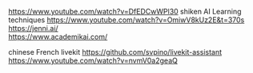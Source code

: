 https://www.youtube.com/watch?v=DfEDCwWPl30
shiken AI
Learning techniques 
https://www.youtube.com/watch?v=OmiwV8kUz2E&t=370s
https://jenni.ai/  
https://www.academikai.com/

chinese French
livekit
https://github.com/svpino/livekit-assistant
https://www.youtube.com/watch?v=nvmV0a2geaQ